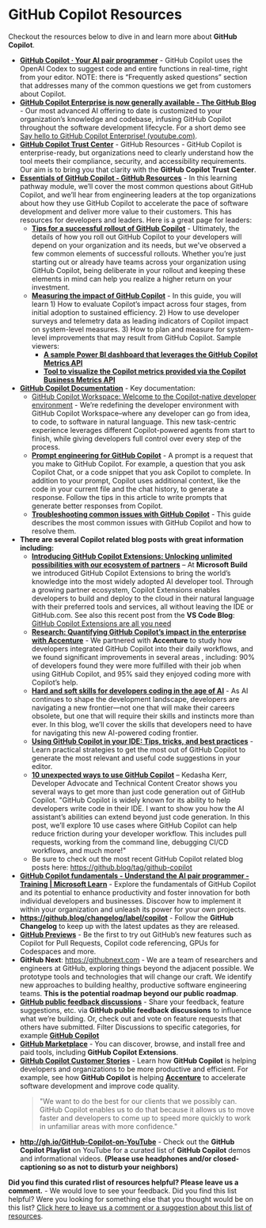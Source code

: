 # GitHub Copilot Resources
Checkout the resources below to dive in and learn more about **GitHub Copilot**. 
- [**GitHub Copilot · Your AI pair programmer**](https://github.com/features/copilot) - GitHub Copilot uses the OpenAI Codex to suggest code and entire functions in real-time, right from your editor. NOTE: there is “Frequently asked questions” section that addresses many of the common questions we get from customers about Copilot. 
- [**GitHub Copilot Enterprise is now generally available - The GitHub Blog**](https://github.blog/2024-02-27-github-copilot-enterprise-is-now-generally-available/) - Our most advanced AI offering to date is customized to your organization’s knowledge and codebase, infusing GitHub Copilot throughout the software development lifecycle. For a short demo see [Say hello to GitHub Copilot Enterprise! (youtube.com)](https://www.youtube.com/watch?v=vUX5u_4B2AM).
- [**GitHub Copilot Trust Center**](https://resources.github.com/copilot-trust-center/) - GitHub Resources - GitHub Copilot is enterprise-ready, but organizations need to clearly understand how the tool meets their compliance, security, and accessibility requirements. Our aim is to bring you that clarity with the **GitHub Copilot Trust Center**.
- [**Essentials of GitHub Copilot - GitHub Resources**](https://resources.github.com/learn/pathways/copilot/essentials/essentials-of-github-copilot/) - In this learning pathway module, we’ll cover the most common questions about GitHub Copilot, and we’ll hear from engineering leaders at the top organizations about how they use GitHub Copilot to accelerate the pace of software development and deliver more value to their customers. This has resources for developers and leaders. Here is a great page for leaders: 
  - [**Tips for a successful rollout of GitHub Copilot**](https://resources.github.com/learn/pathways/copilot/essentials/tips-for-a-successful-rollout-of-github-copilot/) - Ultimately, the details of how you roll out GitHub Copilot to your developers will depend on your organization and its needs, but we've observed a few common elements of successful rollouts. Whether you’re just starting out or already have teams across your organization using GitHub Copilot, being deliberate in your rollout and keeping these elements in mind can help you realize a higher return on your investment.
  - [**Measuring the impact of GitHub Copilot**](https://resources.github.com/learn/pathways/copilot/essentials/measuring-the-impact-of-github-copilot/) - In this guide, you will learn 1) How to evaluate Copilot’s impact across four stages, from initial adoption to sustained efficiency. 2) How to use developer surveys and telemetry data as leading indicators of Copilot impact on system-level measures. 3) How to plan and measure for system-level improvements that may result from GitHub Copilot. Sample viewers: 
    - [**A sample Power BI dashboard that leverages the GitHub Copilot Metrics API**](https://github.com/jasonmoodie/pbi-4-ghcopilot)
    - [**Tool to visualize the Copilot metrics provided via the Copilot Business Metrics API**](https://github.com/github-copilot-resources/copilot-metrics-viewer)
- [**GitHub Copilot Documentation**](https://docs.github.com/en/copilot) - Key documentation: 
  - [GitHub Copilot Workspace: Welcome to the Copilot-native developer environment](https://github.blog/2024-04-29-github-copilot-workspace/) - We’re redefining the developer environment with GitHub Copilot Workspace–where any developer can go from idea, to code, to software in natural language. This new task-centric experience leverages different Copilot-powered agents from start to finish, while giving developers full control over every step of the process.
  - [**Prompt engineering for GitHub Copilot**](https://docs.github.com/en/copilot/using-github-copilot/prompt-engineering-for-github-copilot) - A prompt is a request that you make to GitHub Copilot. For example, a question that you ask Copilot Chat, or a code snippet that you ask Copilot to complete. In addition to your prompt, Copilot uses additional context, like the code in your current file and the chat history, to generate a response. Follow the tips in this article to write prompts that generate better responses from Copilot.
  - [**Troubleshooting common issues with GitHub Copilot**](https://docs.github.com/en/copilot/troubleshooting-github-copilot/troubleshooting-common-issues-with-github-copilot) - This guide describes the most common issues with GitHub Copilot and how to resolve them.
- **There are several Copilot related blog posts with great information including:** 
  - [**Introducing GitHub Copilot Extensions: Unlocking unlimited possibilities with our ecosystem of partners**](https://github.blog/2024-05-21-introducing-github-copilot-extensions/) – At **Microsoft Build** we introduced GitHub Copilot Extensions to bring the world’s knowledge into the most widely adopted AI developer tool. Through a growing partner ecosystem, Copilot Extensions enables developers to build and deploy to the cloud in their natural language with their preferred tools and services, all without leaving the IDE or GitHub.com. See also this recent post from the **VS Code Blog**: [GitHub Copilot Extensions are all you need](https://code.visualstudio.com/blogs/2024/06/24/extensions-are-all-you-need)
  - [**Research: Quantifying GitHub Copilot’s impact in the enterprise with Accenture**](https://github.blog/2024-05-13-research-quantifying-github-copilots-impact-in-the-enterprise-with-accenture/) - We partnered with **Accenture** to study how developers integrated GitHub Copilot into their daily workflows, and we found significant improvements in several areas , including: 90% of developers found they were more fulfilled with their job when using GitHub Copilot, and 95% said they enjoyed coding more with Copilot’s help.
  - [**Hard and soft skills for developers coding in the age of AI**](https://github.blog/2024-03-07-hard-and-soft-skills-for-developers-coding-in-the-age-of-ai/) - As AI continues to shape the development landscape, developers are navigating a new frontier—not one that will make their careers obsolete, but one that will require their skills and instincts more than ever. In this blog, we’ll cover the skills that developers need to have for navigating this new AI-powered coding frontier.
  - [**Using GitHub Copilot in your IDE: Tips, tricks, and best practices**](https://github.blog/2024-03-25-how-to-use-github-copilot-in-your-ide-tips-tricks-and-best-practices/) - Learn practical strategies to get the most out of GitHub Copilot to generate the most relevant and useful code suggestions in your editor.
  - [**10 unexpected ways to use GitHub Copilot**](https://github.blog/2024-01-22-10-unexpected-ways-to-use-github-copilot/) – Kedasha Kerr, Developer Advocate and Technical Content Creator shows you several ways to get more than just code generation out of GitHub Copilot. "GitHub Copilot is widely known for its ability to help developers write code in their IDE. I want to show you how the AI assistant’s abilities can extend beyond just code generation. In this post, we’ll explore 10 use cases where GitHub Copilot can help reduce friction during your developer workflow. This includes pull requests, working from the command line, debugging CI/CD workflows, and much more!"
  - Be sure to check out the most recent GitHub Copilot related blog posts here: https://github.blog/tag/github-copilot
- [**GitHub Copilot fundamentals - Understand the AI pair programmer - Training | Microsoft Learn**](https://learn.microsoft.com/en-us/training/paths/copilot/) - Explore the fundamentals of GitHub Copilot and its potential to enhance productivity and foster innovation for both individual developers and businesses. Discover how to implement it within your organization and unleash its power for your own projects.
- **https://github.blog/changelog/label/copilot** - Follow the **GitHub Changelog** to keep up with the latest updates as they are released.
- [**GitHub Previews**](https://github.com/features/preview) - Be the first to try out GitHub’s new features such as Copilot for Pull Requests, Copilot code referencing, GPUs for Codespaces and more. 
- **GitHub Next**: https://githubnext.com - We are a team of researchers and engineers at GitHub, exploring things beyond the adjacent possible. We prototype tools and technologies that will change our craft. We identify new approaches to building healthy, productive software engineering teams. **This is the potential roadmap beyond our public roadmap**.
- [**GitHub public feedback discussions**](https://github.com/github/feedback/discussions) - Share your feedback, feature suggestions, etc. via **GitHub public feedback discussions** to influence what we’re building. Or, check out and vote on feature requests that others have submitted. 
Filter Discussions to specific categories, for example [**GitHub Copilot**](https://github.com/orgs/community/discussions/categories/copilot)
- [**GitHub Marketplace**](https://github.com/marketplace) - You can discover, browse, and install free and paid tools, including **GitHub Copilot Extensions**. 
- [**GitHub Copilot Customer Stories**](https://github.com/customer-stories/enterprise?feature=GitHub%2BCopilot#browse) - Learn how **GitHub Copilot** is helping developers and organizations to be more productive and efficient. For example, see how **GitHub Copilot** is helping [**Accenture**](https://github.com/customer-stories/accenture) to accelerate software development and improve code quality. 
    > "We want to do the best for our clients that we possibly can. GitHub Copilot enables us to do that because it allows us to move faster and developers to come up to speed more quickly to work in unfamiliar areas with more confidence."
- **http://gh.io/GitHub-Copilot-on-YouTube** - Check out the **GitHub Copilot Playlist** on YouTube for a curated list of **GitHub Copilot** demos and informational videos. **(Please use headphones and/or closed-captioning so as not to disturb your neighbors)**

**Did you find this curated rlist of resources helpful? Please leave us a comment.** - We would love to see your feedback. Did you find this list helpful? Were you looking for something else that you thought would be on this list? [Click here to leave us a comment or a suggestion about this list of resources](https://github.com/DaveOps30/copilot-hands-on/discussions/3).
